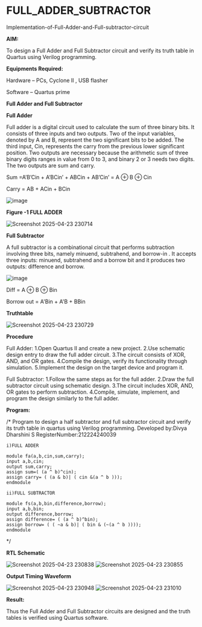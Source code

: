 # FULL_ADDER_SUBTRACTOR

Implementation-of-Full-Adder-and-Full-subtractor-circuit

**AIM:**

To design a Full Adder and Full Subtractor circuit and verify its truth table in Quartus using Verilog programming.

**Equipments Required:**

Hardware – PCs, Cyclone II , USB flasher

Software – Quartus prime

**Full Adder and Full Subtractor**

**Full Adder**

Full adder is a digital circuit used to calculate the sum of three binary bits. It consists of three inputs and two outputs. Two of the input variables, denoted by A and B, represent the two significant bits to be added. The third input, Cin, represents the carry from the previous lower significant position. Two outputs are necessary because the arithmetic sum of three binary digits ranges in value from 0 to 3, and binary 2 or 3 needs two digits. The two outputs are sum and carry.

Sum =A’B’Cin + A’BCin’ + ABCin + AB’Cin’ = A ⊕ B ⊕ Cin 

Carry = AB + ACin + BCin

![image](https://github.com/naavaneetha/FULL_ADDER_SUBTRACTOR/assets/154305477/0f30ba51-5ffb-4198-845f-18e054f675e7)

**Figure -1 FULL ADDER**

![Screenshot 2025-04-23 230714](https://github.com/user-attachments/assets/50af18be-826c-4d3c-9f53-db2798696f33)

**Full Subtractor**

A full subtractor is a combinational circuit that performs subtraction involving three bits, namely minuend, subtrahend, and borrow-in . It accepts three inputs: minuend, subtrahend and a borrow bit and it produces two outputs: difference and borrow.

![image](https://github.com/naavaneetha/FULL_ADDER_SUBTRACTOR/assets/154305477/02b24f51-ab51-4304-9ad6-7b81ffc1ead5)

Diff = A ⊕ B ⊕ Bin 

Borrow out = A'Bin + A'B + BBin

**Truthtable**

![Screenshot 2025-04-23 230729](https://github.com/user-attachments/assets/07a0ce64-df08-4b69-b182-5e93ece76dbb)

**Procedure**

Full Adder:
       1.Open Quartus II and create a new project.
       2.Use schematic design entry to draw the full adder circuit. 
       3.The circuit consists of XOR, AND, and OR gates.
       4.Compile the design, verify its functionality through simulation.
       5.Implement the design on the target device and program it.
 
 Full Subtractor:
       1.Follow the same steps as for the full adder.
       2.Draw the full subtractor circuit using schematic design.
       3.The circuit includes XOR, AND, OR gates to perform subtraction.
       4.Compile, simulate, implement, and program the design similarly to the full adder.
       
**Program:**

/* Program to design a half subtractor and full subtractor circuit and verify its truth table in quartus using Verilog programming. 
Developed by:Divya Dharshini S RegisterNumber:212224240039
```
i)FULL ADDER

module fa(a,b,cin,sum,carry);
input a,b,cin;
output sum,carry;
assign sum=( (a ^ b)^cin);
assign carry= ( (a & b)| ( cin &(a ^ b )));
endmodule

ii)FULL SUBTRACTOR

module fs(a,b,bin,difference,borrow);
input a,b,bin;
output difference,borrow;
assign difference= ( (a ^ b)^bin);
assign borrow= ( ( ~a & b)| ( bin & (~(a ^ b ))));
endmodule
```
*/

**RTL Schematic**

![Screenshot 2025-04-23 230838](https://github.com/user-attachments/assets/7397ab69-2e71-4f06-aab6-25b8b739eb36)
![Screenshot 2025-04-23 230855](https://github.com/user-attachments/assets/08db9ea1-3a85-491a-b7eb-9a79c0109ad8)

**Output Timing Waveform**

![Screenshot 2025-04-23 230948](https://github.com/user-attachments/assets/0f001bb4-4cb1-40c2-8130-4da701c53660)
![Screenshot 2025-04-23 231010](https://github.com/user-attachments/assets/11bb764d-58f2-44b9-9426-e54f9e09c331)

**Result:**

Thus the Full Adder and Full Subtractor circuits are designed and the truth tables is verified using Quartus software.



